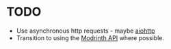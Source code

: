 # TODO

- Use asynchronous http requests - maybe [aiohttp](https://docs.aiohttp.org/en/stable/)
- Transition to using the [Modrinth API](https://docs.modrinth.com/api) where possible.